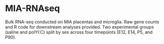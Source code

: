 # MIA-RNAseq
Bulk RNA-seq conducted on MIA placentas and microglia. Raw gene counts and R code for downstream analyses provided. Two experimental groups (saline and polYI:C) split by sex across four timepoints (E12, E14, P5, and P90). 
